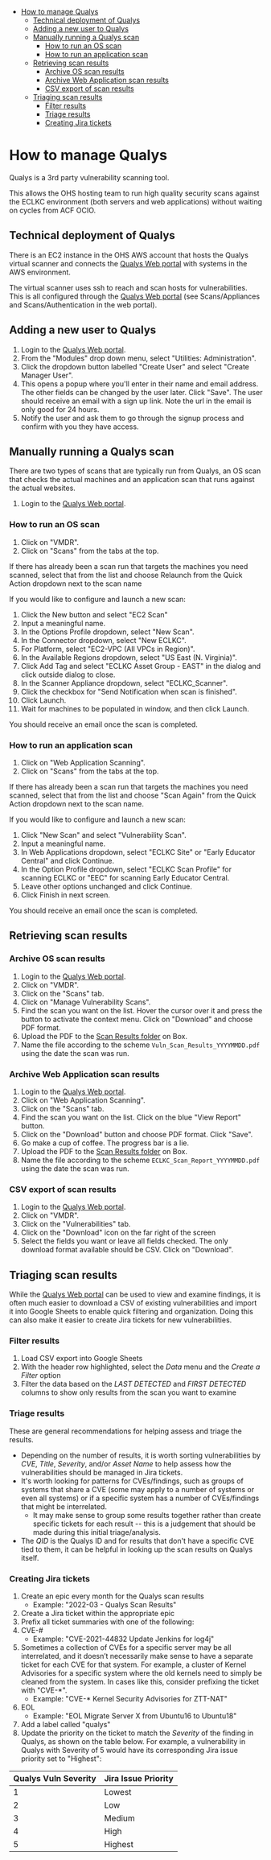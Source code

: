 <!-- mdformat-toc start --slug=github --no-anchors --maxlevel=6 --minlevel=1 -->

- [How to manage Qualys](#how-to-manage-qualys)
  - [Technical deployment of Qualys](#technical-deployment-of-qualys)
  - [Adding a new user to Qualys](#adding-a-new-user-to-qualys)
  - [Manually running a Qualys scan](#manually-running-a-qualys-scan)
    - [How to run an OS scan](#how-to-run-an-os-scan)
    - [How to run an application scan](#how-to-run-an-application-scan)
  - [Retrieving scan results](#retrieving-scan-results)
    - [Archive OS scan results](#archive-os-scan-results)
    - [Archive Web Application scan results](#archive-web-application-scan-results)
    - [CSV export of scan results](#csv-export-of-scan-results)
  - [Triaging scan results](#triaging-scan-results)
    - [Filter results](#filter-results)
    - [Triage results](#triage-results)
    - [Creating Jira tickets](#creating-jira-tickets)

<!-- mdformat-toc end -->

# How to manage Qualys

Qualys is a 3rd party vulnerability scanning tool.

This allows the OHS hosting team to run high quality security scans against the ECLKC environment (both servers and web applications) without waiting on cycles from ACF OCIO.

## Technical deployment of Qualys

There is an EC2 instance in the OHS AWS account that hosts the Qualys virtual scanner and connects the [Qualys Web portal][1] with systems in the AWS environment.

The virtual scanner uses ssh to reach and scan hosts for vulnerabilities. This is all configured through the [Qualys Web portal][1] (see Scans/Appliances and Scans/Authentication in the web portal).

## Adding a new user to Qualys

1. Login to the [Qualys Web portal][1].
1. From the "Modules" drop down menu, select "Utilities: Administration".
1. Click the dropdown button labelled "Create User" and select "Create Manager User".
1. This opens a popup where you'll enter in their name and email address. The other fields can be changed by the user later. Click "Save". The user should receive an email with a sign up link. Note the url in the email is only good for 24 hours.
1. Notify the user and ask them to go through the signup process and confirm with you they have access.

## Manually running a Qualys scan

There are two types of scans that are typically run from Qualys, an OS scan that checks the actual machines and an application scan that runs against the actual websites.

1. Login to the [Qualys Web portal][1].

### How to run an OS scan

1. Click on "VMDR".
1. Click on "Scans" from the tabs at the top.

If there has already been a scan run that targets the machines you need scanned, select that from the list and choose Relaunch from the Quick Action dropdown next to the scan name

If you would like to configure and launch a new scan:

1. Click the New button and select "EC2 Scan"
1. Input a meaningful name.
1. In the Options Profile dropdown, select "New Scan".
1. In the Connector dropdown, select "New ECLKC".
1. For Platform, select "EC2-VPC (All VPCs in Region)".
1. In the Available Regions dropdown, select "US East (N. Virginia)".
1. Click Add Tag and select "ECLKC Asset Group - EAST" in the dialog and click outside dialog to close.
1. In the Scanner Appliance dropdown, select "ECLKC_Scanner".
1. Click the checkbox for "Send Notification when scan is finished".
1. Click Launch.
1. Wait for machines to be populated in window, and then click Launch.

You should receive an email once the scan is completed.

### How to run an application scan

1. Click on "Web Application Scanning".
1. Click on "Scans" from the tabs at the top.

If there has already been a scan run that targets the machines you need scanned, select that from the list and choose "Scan Again" from the Quick Action dropdown next to the scan name.

If you would like to configure and launch a new scan:

1. Click "New Scan" and select "Vulnerability Scan".
1. Input a meaningful name.
1. In Web Applications dropdown, select "ECLKC Site" or "Early Educator Central" and click Continue.
1. In the Option Profile dropdown, select "ECLKC Scan Profile" for scanning ECLKC or "EEC" for scanning Early Educator Central.
1. Leave other options unchanged and click Continue.
1. Click Finish in next screen.

You should receive an email once the scan is completed.

## Retrieving scan results

### Archive OS scan results

1. Login to the [Qualys Web portal][1].
1. Click on "VMDR".
1. Click on the "Scans" tab.
1. Click on "Manage Vulnerability Scans".
1. Find the scan you want on the list. Hover the cursor over it and press the button to activate the context menu. Click on "Download" and choose PDF format.
1. Upload the PDF to the [Scan Results folder][2] on Box.
1. Name the file according to the scheme `Vuln_Scan_Results_YYYYMMDD.pdf` using the date the scan was run.

### Archive Web Application scan results

1. Login to the [Qualys Web portal][1].
1. Click on "Web Application Scanning".
1. Click on the "Scans" tab.
1. Find the scan you want on the list. Click on the blue "View Report" button.
1. Click on the "Download" button and choose PDF format. Click "Save".
1. Go make a cup of coffee. The progress bar is a lie.
1. Upload the PDF to the [Scan Results folder][2] on Box.
1. Name the file according to the scheme `ECLKC_Scan_Report_YYYYMMDD.pdf` using the date the scan was run.

### CSV export of scan results

1. Login to the [Qualys Web portal][1].
1. Click on "VMDR".
1. Click on the "Vulnerabilities" tab.
1. Click on the "Download" icon on the far right of the screen
1. Select the fields you want or leave all fields checked. The only download format available should be CSV. Click on "Download".

## Triaging scan results

While the [Qualys Web portal][1] can be used to view and examine findings, it is often much easier to download a CSV of existing vulnerabilities and import it into Google Sheets to enable quick filtering and organization. Doing this can also make it easier to create Jira tickets for new vulnerabilities.

### Filter results

1. Load CSV export into Google Sheets
1. With the header row highlighted, select the _Data_ menu and the _Create a Filter_ option
1. Filter the data based on the _LAST DETECTED_ and _FIRST DETECTED_ columns to show only results from the scan you want to examine

### Triage results

These are general recommendations for helping assess and triage the results.

- Depending on the number of results, it is worth sorting vulnerabilities by _CVE_, _Title_, _Severity_, and/or _Asset Name_ to help assess how the vulnerabilities should be managed in Jira tickets.
- It's worth looking for patterns for CVEs/findings, such as groups of systems that share a CVE (some may apply to a number of systems or even all systems) or if a specific system has a number of CVEs/findings that might be interrelated.
  - It may make sense to group some results together rather than create specific tickets for each result -- this is a judgement that should be made during this initial triage/analysis.
- The _QID_ is the Qualys ID and for results that don't have a specific CVE tied to them, it can be helpful in looking up the scan results on Qualys itself.

### Creating Jira tickets

1. Create an epic every month for the Qualys scan results
   - Example: "2022-03 - Qualys Scan Results"
1. Create a Jira ticket within the appropriate epic
1. Prefix all ticket summaries with one of the following:
1. CVE-#
   - Example: "CVE-2021-44832 Update Jenkins for log4j"
1. Sometimes a collection of CVEs for a specific server may be all interrelated, and it doesn’t necessarily make sense to have a separate ticket for each CVE for that system. For example, a cluster of Kernel Advisories for a specific system where the old kernels need to simply be cleaned from the system. In cases like this, consider prefixing the ticket with "CVE-\*".
   - Example: "CVE-\* Kernel Security Advisories for ZTT-NAT"
1. EOL
   - Example: "EOL Migrate Server X from Ubuntu16 to Ubuntu18"
1. Add a label called "qualys"
1. Update the priority on the ticket to match the _Severity_ of the finding in Qualys, as shown on the table below. For example, a vulnerability in Qualys with Severity of 5 would have its corresponding Jira issue priority set to "Highest":

| Qualys Vuln Severity | Jira Issue Priority |
| -------------------- | ------------------- |
| 1                    | Lowest              |
| 2                    | Low                 |
| 3                    | Medium              |
| 4                    | High                |
| 5                    | Highest             |

[1]: https://qualysguard.qg3.apps.qualys.com/portal-front/
[2]: https://app.box.com/folder/143269631989
